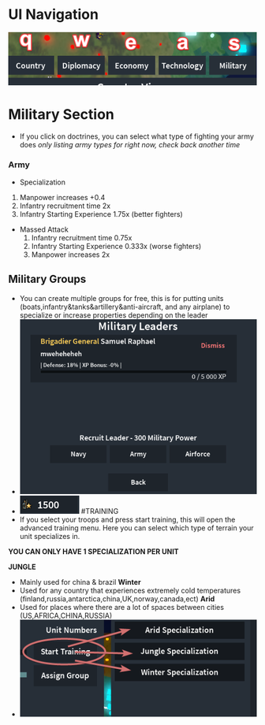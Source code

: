 # UI Navigation
  !["Image so you can see it better"](proimgtip1.jpg)
# Military Section
- If you click on doctrines, you can select what type of fighting your army does *only listing army types for right now, check back another time*
### Army
  - Specialization
  1. Manpower increases +0.4
  2. Infantry recruitment time 2x
  3. Infantry Starting Experience 1.75x (better fighters)
- Massed Attack
  1. Infantry recruitment time 0.75x
  2. Infantry Starting Experience 0.333x (worse fighters)
  3. Manpower increases 2x
## Military Groups
  - You can create multiple groups for free, this is for putting units (boats,infantry&tanks&artillery&anti-aircraft, and any airplane) to specialize or increase properties depending on the leader
  - !["Img"](proimgtip2.jpg)
  - !["Img"](proimgtip3.jpg)
#TRAINING
- If you select your troops and press start training, this will open the advanced training menu. Here you can select which type of terrain your unit specializes in.

**YOU CAN ONLY HAVE 1 SPECIALIZATION PER UNIT**

**JUNGLE**
  - Mainly used for china & brazil
**Winter**
  - Used for any country that experiences extremely cold temperatures (finland,russia,antarctica,china,UK,norway,canada,ect)
**Arid**
  - Used for places where there are a lot of spaces between cities (US,AFRICA,CHINA,RUSSIA)
- !["Img"](proimgtip5.jpg)
